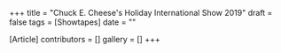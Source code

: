 +++
title = "Chuck E. Cheese's Holiday International Show 2019"
draft = false
tags = [Showtapes]
date = ""

[Article]
contributors = []
gallery = []
+++